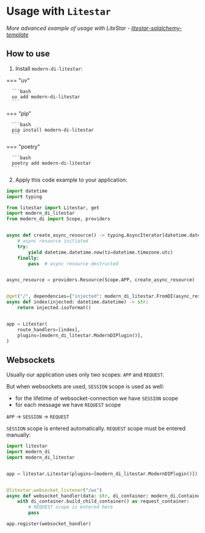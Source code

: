 # Usage with `Litestar`

*More advanced example of usage with LiteStar - [litestar-sqlalchemy-template](https://github.com/modern-python/litestar-sqlalchemy-template)*

## How to use

1. Install `modern-di-litestar`:

=== "uv"

      ```bash
      uv add modern-di-litestar
      ```

=== "pip"

      ```bash
      pip install modern-di-litestar
      ```

=== "poetry"

      ```bash
      poetry add modern-di-litestar
      ```

2. Apply this code example to your application:
```python
import datetime
import typing

from litestar import Litestar, get
import modern_di_litestar
from modern_di import Scope, providers


async def create_async_resource() -> typing.AsyncIterator[datetime.datetime]:
    # async resource initiated
    try:
        yield datetime.datetime.now(tz=datetime.timezone.utc)
    finally:
        pass  # async resource destructed


async_resource = providers.Resource(Scope.APP, create_async_resource)


@get("/", dependencies={"injected": modern_di_litestar.FromDI(async_resource)})
async def index(injected: datetime.datetime) -> str:
    return injected.isoformat()


app = Litestar(
    route_handlers=[index],
    plugins=[modern_di_litestar.ModernDIPlugin()],
)
```

## Websockets

Usually our application uses only two scopes: `APP` and `REQUEST`.

But when websockets are used, `SESSION` scope is used as well:
- for the lifetime of websocket-connection we have `SESSION` scope
- for each message we have `REQUEST` scope

`APP` → `SESSION` → `REQUEST`

`SESSION` scope is entered automatically.
`REQUEST` scope must be entered manually:

```python
import litestar
import modern_di
import modern_di_litestar


app = litestar.Litestar(plugins=[modern_di_litestar.ModernDIPlugin()])


@litestar.websocket_listener("/ws")
async def websocket_handler(data: str, di_container: modern_di.Container) -> None:
    with di_container.build_child_container() as request_container:
        # REQUEST scope is entered here
        pass

app.register(websocket_handler)
```
